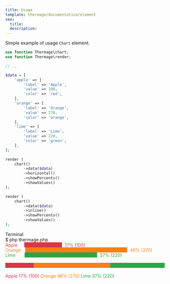 ```yaml
---
title: Usage
template: thermage/documentation/element
seo:
  title: 
  description: 
---
```


Simple example of usage `Chart` element.

```php
use function Thermage\chart;
use function Thermage\render;

// ...

$data = [
    'apple' => [
        'label' => 'Apple',
        'value' => 100,
        'color' => 'red',
    ],
    'orange' => [
        'label' => 'Orange',
        'value' => 270,
        'color' => 'orange',
    ],
    'lime' => [
        'label' => 'Lime',
        'value' => 220,
        'color' => 'green',
    ],
];

render (
    chart()
        ->data($data)
        ->horizontal()
        ->showPercents()
        ->showValues()
);

render (
    chart()
        ->data($data)
        ->inline()
        ->showPercents()
        ->showValues()
);
```

<div class="terminal">
  <div class="terminal-header">Terminal</div>
  <div class="terminal-body">
    <div class="terminal-command">$ php thermage.php</div>
    <div class="el-div" style="width: 100%; height: 16px; color:#dc3545; text-align: left; display: flex;">Apple<span style="width: 119px; margin-left: 21.5px; margin-right: 9px; background:#dc3545;height: 16px;display: inline-block;"></span>17% (100)</div>
    <div class="el-div" style="width: 100%; height: 16px; color:#fd7e14; text-align: left; display: flex;">Orange<span style="margin-left: 14px; margin-right: 9px; width: 322px; background:#fd7e14;height: 16px;display: inline-block;"></span>46% (270)</div>
    <div class="el-div" style="width: 100%; height: 16px; color:#28a745; text-align: left; display: flex;">Lime<span style="width: 229px; margin-left: 29px; margin-right: 9px; background:#28a745;height: 16px;display: inline-block;"></span>37% (220)</div>
    <br>
    <div class="el-div" style="width: 100%; height: 16px; color:#dc3545; text-align: left; display: flex;"><span style="width: 119px; background:#dc3545; height: 16px; display: inline-block;"></span><span style="width: 322px; background:#fd7e14; height: 16px; display: inline-block;"></span><span style="width: 229px; background:#28a745; height: 16px; display: inline-block;"></span></div>
    <br>
    <span style="color: #dc3545; height: 16px; display: inline-block;">Apple 17% (100)</span>
    <span style="color: #fd7e14; height: 16px; display: inline-block;">Orange 46% (270)</span>
    <span style="color: #28a745; height: 16px; display: inline-block;">Lime 37% (220)</span>
  </div>
</div>


